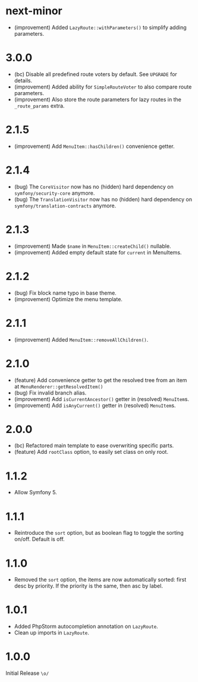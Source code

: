 next-minor
==========
*   (improvement) Added `LazyRoute::withParameters()` to simplify adding parameters.


3.0.0
=====

*   (bc) Disable all predefined route voters by default. See `UPGRADE` for details.
*   (improvement) Added ability for `SimpleRouteVoter` to also compare route parameters.
*   (improvement) Also store the route parameters for lazy routes in the `_route_params` extra.


2.1.5
=====

*   (improvement) Add `MenuItem::hasChildren()` convenience getter.


2.1.4
=====

*   (bug) The `CoreVisitor` now has no (hidden) hard dependency on `symfony/security-core` anymore.
*   (bug) The `TranslationVisitor` now has no (hidden) hard dependency on `symfony/translation-contracts` anymore.


2.1.3
=====

*   (improvement) Made `$name` in `MenuItem::createChild()` nullable.
*   (improvement) Added empty default state for `current` in MenuItems.
 

2.1.2
=====

*   (bug) Fix block name typo in base theme.
*   (improvement) Optimize the menu template.


2.1.1
=====

*   (improvement) Added `MenuItem::removeAllChildren()`.


2.1.0
=====

*   (feature) Add convenience getter to get the resolved tree from an item at `MenuRenderer::getResolvedItem()`
*   (bug) Fix invalid branch alias.
*   (improvement) Add `isCurrentAncestor()` getter in (resolved) `MenuItem`s.
*   (improvement) Add `isAnyCurrent()` getter in (resolved) `MenuItem`s.


2.0.0
=====

*   (bc) Refactored main template to ease overwriting specific parts.
*   (feature) Add `rootClass` option, to easily set class on only root.


1.1.2
=====

*   Allow Symfony 5.


1.1.1
=====

*   Reintroduce the `sort` option, but as boolean flag to toggle the sorting on/off. Default is off.


1.1.0
=====

*   Removed the `sort` option, the items are now automatically sorted: first desc by priority. 
    If the priority is the same, then asc by label.


1.0.1
=====

*   Added PhpStorm autocompletion annotation on `LazyRoute`.
*   Clean up imports in `LazyRoute`.


1.0.0
=====

Initial Release `\o/`
